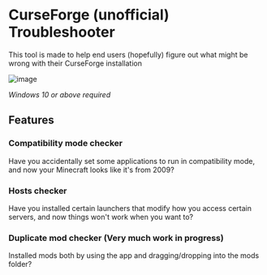 # CurseForge (unofficial) Troubleshooter

This tool is made to help end users (hopefully) figure out what might be wrong with their CurseForge installation

![image](https://user-images.githubusercontent.com/11502257/199100706-3bfbecee-236e-4ed7-8816-d47b362899f4.png)


_Windows 10 or above required_

## Features

### Compatibility mode checker
Have you accidentally set some applications to run in compatibility mode, and now your Minecraft looks like it's from 2009?

### Hosts checker
Have you installed certain launchers that modify how you access certain servers, and now things won't work when you want to?

### Duplicate mod checker (Very much work in progress)
Installed mods both by using the app and dragging/dropping into the mods folder?
